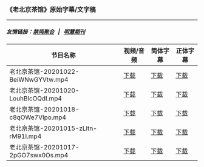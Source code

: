 ### 《老北京茶馆》原始字幕/文字稿
---
##### 友情链接：[禁闻聚合](https://github.com/gfw-breaker/banned-news) &nbsp;&nbsp;|&nbsp;&nbsp; [明慧期刊](https://github.com/gfw-breaker/mh-qikan) 
| 节目名称 | 视频/音频 | 简体字幕 | 正体字幕 |
|---|---|---|---|
| 老北京茶馆-20201022-BeiWNwGYVtw.mp4 | [下载](https://y2mate.com/zh-cn/search/BeiWNwGYVtw) | [下载](../channels/teahouse/_BeiWNwGYVtw.srt?raw=true) | [下载](../channels/teahouse/_BeiWNwGYVtw.tw.srt?raw=true) | 
| 老北京茶馆-20201020-LouhBlcOQdI.mp4 | [下载](https://y2mate.com/zh-cn/search/LouhBlcOQdI) | [下载](../channels/teahouse/_LouhBlcOQdI.srt?raw=true) | [下载](../channels/teahouse/_LouhBlcOQdI.tw.srt?raw=true) | 
| 老北京茶馆-20201018-c8qOWe7VIpo.mp4 | [下载](https://y2mate.com/zh-cn/search/c8qOWe7VIpo) | [下载](../channels/teahouse/_c8qOWe7VIpo.srt?raw=true) | [下载](../channels/teahouse/_c8qOWe7VIpo.tw.srt?raw=true) | 
| 老北京茶馆-20201015-zLltn-rM91I.mp4 | [下载](https://y2mate.com/zh-cn/search/zLltn-rM91I) | [下载](../channels/teahouse/_zLltn-rM91I.srt?raw=true) | [下载](../channels/teahouse/_zLltn-rM91I.tw.srt?raw=true) | 
| 老北京茶馆-20201017-2pGO7swx0Os.mp4 | [下载](https://y2mate.com/zh-cn/search/2pGO7swx0Os) | [下载](../channels/teahouse/_2pGO7swx0Os.srt?raw=true) | [下载](../channels/teahouse/_2pGO7swx0Os.tw.srt?raw=true) | 
